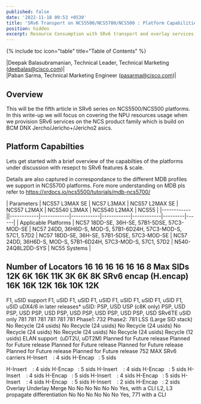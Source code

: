 ```yaml
---
published: false
date: '2022-11-18 09:53 +0530'
title: 'SRv6 Transport on NCS5500/NCS5700/NCS500 : Platform Capabilities & Resources'
position: hidden
excerpt: Resource Consumption with SRv6 transport and overlay services
---
```

{% include toc icon="table" title="Table of Contents" %}

|Deepak Balasubramanian, Technical Leader, Technical Marketing (deebalas@cisco.com)|  
|Paban Sarma, Technical Marketing Engineer (pasarma@cisco.com)|  


## Overview

This will be the fifth article in SRv6 series on NCS5500/NCS500 platforms. In this write-up we will focus on covering the NPU resources usage when we provision SRv6 services on the NCS product family which is build on BCM DNX Jercho/Jericho+/Jericho2 asics.


## Platform Capabilties

Lets get started with a brief overview of the capabilties of the platforms under discussion with resepct to SRv6 features & scale. 

Details are also captured in correspondance to the different MDB profiles we support in NCS5700 platforms. Fore more understanding on MDB pls refer to https://xrdocs.io/ncs5500/tutorials/mdb-ncs5700/

| Parameters | NCS57 L3MAX SE | NCS7 L3MAX | NCS57 L2MAX SE | NCS57 L2MAX | NCS540 L3MAX | NCS540 L2MAX | NCS55 |
|------------||------------|------------|------------|------------|------------|---------|------|
| Applicable Platforms | NC57 18DD-SE, 36H-SE, 57B1-5DSE, 57C3-MOD-SE |  NC57 24DD, 36H6D-S, MOD-S, 57B1-6D24H, 57C3-MOD-S, 57C1, 57D2 | NC57 18DD-SE, 36H-SE, 57B1-5DSE, 57C3-MOD-SE  | NC57 24DD, 36H6D-S, MOD-S, 57B1-6D24H, 57C3-MOD-S, 57C1, 57D2 | N540-24Q8L2DD-SYS | NC55 Systems |


Number of Locators
16
16
16
16
16
16
8
Max SIDs
12K
6K
16K
11K
3K
6K
8K
SRv6 encap
(H.encap)
16K
16K
12K
16k
10K
12K
-
F1, uSID support
F1, uSID
F1, uSID
F1, uSID
F1, uSID
F1, uSID
F1, uSID
F1, uSID
uDX4/6 in later releases*
uSID: PSP, USD
USP (c8K only)
PSP, USD
PSP, USD
PSP, USD
PSP, USD
PSP, USD
PSP, USD
PSP, USD
SRv6TE
uSID only
781
781
781
781
781
781
Phase1: 732
Phase2: 781
LSS (Large SID stack)
No Recycle
(24 usids)
No Recycle
(24 usids)
No Recycle
(24 usids)
No Recycle
(24 usids)
No Recycle
(24 usids)
No Recycle
(24 usids)
Recycle
(12 usids)
ELAN support 
(uDT2U, uDT2M)
Planned for Future release
Planned for Future release
Planned for Future release
Planned for Future release
Planned for Future release
Planned for Future release
752
MAX SRv6 carriers
H-Insert    : 4 sids
H-Encap   : 5 sids

H-Insert    : 4 sids
H-Encap   : 5 sids
H-Insert    : 4 sids
H-Encap   : 5 sids
H-Insert    : 4 sids
H-Encap   : 5 sids
H-Insert    : 4 sids
H-Encap   : 5 sids
H-Insert    : 4 sids
H-Encap   : 5 sids
H-Insert    : 2 sids
H-Encap   : 2 sids
Overlay Underlay Merge
No
No
No
No
No
No
Yes, with a CLI
L2, L3 propagate differentiation
No
No
No
No
No
No
Yes, 771 with a CLI
